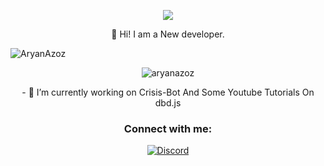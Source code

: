 <p align="center"> <img src="https://thumbs.gfycat.com/EthicalObedientCirriped-size_restricted.gif" /> </p>

<p align="center"> 👋 Hi! I am a New developer.</p>


<p align="center"> <div align="left"><img alt="AryanAzoz"src="https://discord.c99.nl/widget/theme-2/717741628777037824.png"></div>



<p align="center"> <img src="https://komarev.com/ghpvc/?username=AryanAzoz&label=Profile%20views&color=0e75b6&style=flat" alt="aryanazoz" /> </p>

<p align="center"> - 🔭 I’m currently working on Crisis-Bot And Some Youtube Tutorials On dbd.js</p>



<h3 align="center">Connect with me:</h3>
<p align="center">
    <a href="https://discordapp.com/users/717741628777037824">
   <img alt="Discord" src="https://img.shields.io/badge/AryanAzoz%231617-Discord-%231c03fc'"></a>  
</p>
